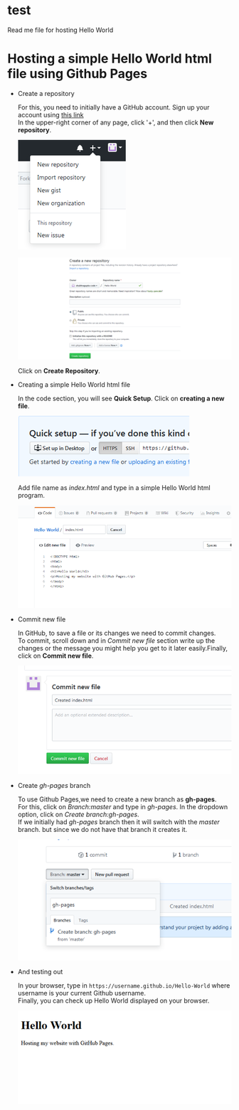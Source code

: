 # test
Read me file for hosting Hello World

# Hosting a simple Hello World html file using Github Pages
- Create a repository   

  For this, you need to initially have a GitHub account. Sign up your account using [this link](https://github.com/)   
  In the upper-right corner of any page, click '+', and then click **New repository**.
  
  ![Clicking on New Repository](/img/creating_repo1.png)
  
  ![Creating a new repository](/img/creating_repo2.png)   
    
  Click on **Create Repository**.  
  
- Creating a simple Hello World html file

  In the code section, you will see **Quick Setup**. Click on **creating a new file**.   
  
  ![Creating a new file](img/creating_newfile.png)
  
  Add file name as *index.html* and type in a simple Hello World html program.
  
  ![Creating index.html](/img/creating_index.png)
  
- Commit new file 

  In GitHub, to save a file or its changes we need to commit changes.   
  To commit, scroll down and in *Commit new file* section write up the changes or the message you might help you get to it later easily.Finally, click on **Commit new file**.
  
  ![Commiting a new file](/img/commiting_indexfile.png)
  
- Create *gh-pages* branch

  To use Github Pages,we need to create a new branch as **gh-pages**.   
  For this, click on *Branch:master* and type in *gh-pages*. In the dropdown option, click on *Create branch:gh-pages*.   
  If we initially had *gh-pages* branch then it will switch with the *master* branch. but since we do not have that branch it creates it.
  
  ![Creating gh-pages branch](/img/creating_ghpagesbranch.png)
  
- And testing out 

  In your browser, type in `https://username.github.io/Hello-World` where username is your current Github username.   
  Finally, you can check up Hello World displayed on your browser.
  
  ![Hello World hosted](/img/helloworld_hosted.png)
